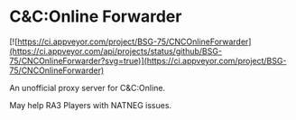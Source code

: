 # C&C:Online Forwarder
[![https://ci.appveyor.com/project/BSG-75/CNCOnlineForwarder](https://ci.appveyor.com/api/projects/status/github/BSG-75/CNCOnlineForwarder?svg=true)](https://ci.appveyor.com/project/BSG-75/CNCOnlineForwarder)

An unofficial proxy server for C&amp;C:Online.

May help RA3 Players with NATNEG issues.
